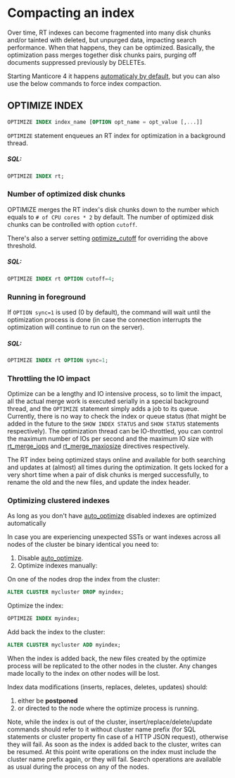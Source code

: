 # Compacting an index

Over time, RT indexes can become fragmented into many disk chunks and/or tainted with deleted, but unpurged data, impacting search performance. When that happens, they can be optimized. Basically, the optimization pass merges together disk chunks pairs, purging off documents suppressed previously by DELETEs.

Starting Manticore 4 it happens [automaticaly by default](../Server_settings/Searchd.md#auto_optimize), but you can also use the below commands to force index compaction.

## OPTIMIZE INDEX

<!-- example optimize -->
```sql
OPTIMIZE INDEX index_name [OPTION opt_name = opt_value [,...]]
```

`OPTIMIZE` statement enqueues an RT index for optimization in a background thread.

<!-- intro -->
##### SQL:

<!-- request SQL -->

```sql
OPTIMIZE INDEX rt;
```
<!-- end -->

### Number of optimized disk chunks

<!-- example optimize_cutoff -->

OPTIMIZE merges the RT index's disk chunks down to the number which equals to `# of CPU cores * 2` by default.  The number of optimized disk chunks can be controlled with option `cutoff`.

There's also a server setting [optimize_cutoff](../Server_settings/Searchd.md#optimize_cutoff) for overriding the above threshold.

<!-- intro -->
##### SQL:

<!-- request SQL -->

```sql
OPTIMIZE INDEX rt OPTION cutoff=4;
```
<!-- end -->

### Running in foreground

<!-- example optimize_sync -->

If `OPTION sync=1` is used (0 by default), the command will wait until the optimization process is done (in case the connection interrupts the optimization will continue to run on the server).

<!-- intro -->
##### SQL:

<!-- request SQL -->

```sql
OPTIMIZE INDEX rt OPTION sync=1;
```
<!-- end -->

### Throttling the IO impact

Optimize can be a lengthy and IO intensive process, so to limit the impact, all the actual merge work is executed serially in a special background thread, and the `OPTIMIZE` statement simply adds a job to its queue. Currently, there is no way to check the index or queue status (that might be added in the future to the `SHOW INDEX STATUS` and `SHOW STATUS` statements respectively). The optimization thread can be IO-throttled, you can control the maximum number of IOs per second and the maximum IO size with [rt_merge_iops](../Server_settings/Searchd.md#rt_merge_iops) and [rt_merge_maxiosize](../Server_settings/Searchd.md#rt_merge_maxiosize) directives respectively.

The RT index being optimized stays online and available for both searching and updates at (almost) all times during the optimization. It gets locked for a very short time when a pair of disk chunks is merged successfully, to rename the old and the new files, and update the index header.

### Optimizing clustered indexes

As long as you don't have [auto_optimize](../Server_settings/Searchd.md#auto_optimize) disabled indexes are optimized automatically

In case you are experiencing unexpected SSTs or want indexes across all nodes of the cluster be binary identical you need to:
1. Disable [auto_optimize](../Server_settings/Searchd.md#auto_optimize).
2. Optimize indexes manually:
<!-- example cluster_manual_drop -->
On one of the nodes drop the index from the cluster:
<!-- request SQL -->
```sql
ALTER CLUSTER mycluster DROP myindex;
```
<!-- end -->
<!-- example cluster_manual_optimize -->
Optimize the index:
<!-- request SQL -->
```sql
OPTIMIZE INDEX myindex;
```
<!-- end -->
<!-- example cluster_manual_add -->
Add back the index to the cluster:
<!-- request SQL -->
```sql
ALTER CLUSTER mycluster ADD myindex;
```
<!-- end -->
When the index is added back, the new files created by the optimize process will be replicated to the other nodes in the cluster.
Any changes made locally to the index on other nodes will be lost.

Index data modifications (inserts, replaces, deletes, updates) should:
1. either be **postponed**
2. or directed to the node where the optimize process is running.

Note, while the index is out of the cluster, insert/replace/delete/update commands should refer to it without cluster name prefix (for SQL statements or cluster property fin case of a HTTP JSON request), otherwise they will fail.
As soon as the index is added back to the cluster, writes can be resumed. At this point write operations on the index must include the cluster name prefix again, or they will fail.
Search operations are available as usual during the process on any of the nodes.
